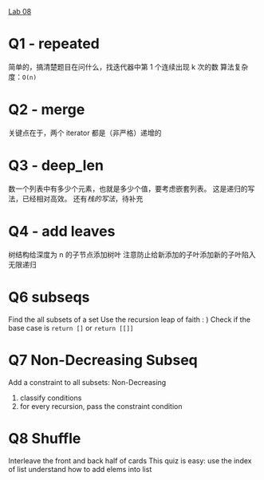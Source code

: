 [Lab 08](https://cs61a.vercel.app/lab/lab08/index.html)

# Q1 - repeated
简单的，搞清楚题目在问什么，找迭代器中第 1 个连续出现 k 次的数
算法复杂度：`O(n)`

# Q2 - merge
关键点在于，两个 iterator 都是（非严格）递增的

# Q3 - deep_len
数一个列表中有多少个元素，也就是多少个值，要考虑嵌套列表。
这是递归的写法，已经相对高效。
还有*栈的写法*，待补充

# Q4 - add leaves
树结构给深度为 n 的子节点添加树叶
注意防止给新添加的子叶添加新的子叶陷入无限递归

# Q6 subseqs
Find the all subsets of a set
Use the recursion leap of faith : )
Check if the base case is `return []` or `return [[]]`

# Q7 Non-Decreasing Subseq
Add a constraint to all subsets: Non-Decreasing
1. classify conditions
2. for every recursion, pass the constraint condition

# Q8 Shuffle
Interleave the front and back half of cards
This quiz is easy:
	use the index of list 
	understand how to add elems into list
